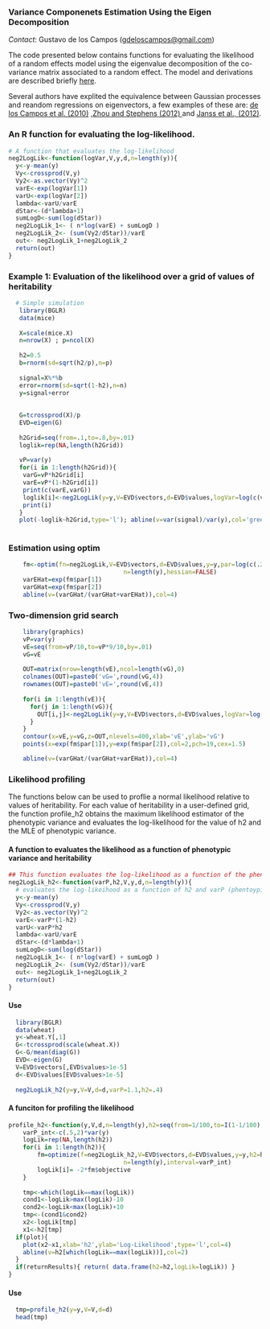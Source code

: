 ### Variance Componenets Estimation Using the Eigen Decomposition
*Contact*: Gustavo de los Campos (gdeloscampos@gmail.com)


The code presented below contains functions for evaluating the likelihood of a random effects model using the eigenvalue decomposition of the co-variance matrix associated to a random effect. The model and derivations are described briefly [here](https://github.com/gdlc/h2-ML-Estimation-with-Eigenvectors/blob/master/simple_neg2loglik.pdf). 

Several authors have explited the equivalence between Gaussian processes and reandom regressions on eigenvectors, a few examples of these are: [de los Campos et al. (2010)](http://www.ncbi.nlm.nih.gov/pubmed/20943010) ,[Zhou and Stephens (2012) ](http://www.ncbi.nlm.nih.gov/pubmed/22706312?dopt=Abstract&holding=npg) and  [Janss et al., (2012)](http://www.genetics.org/content/192/2/693.full.pdf). 


### An R function for evaluating the log-likelihood.
```R
# A function that evaluates the log-likelihood
neg2LogLik<-function(logVar,V,y,d,n=length(y)){
  y<-y-mean(y)
  Vy<-crossprod(V,y)
  Vy2<-as.vector(Vy)^2
  varE<-exp(logVar[1])
  varU<-exp(logVar[2])
  lambda<-varU/varE
  dStar<-(d*lambda+1)
  sumLogD<-sum(log(dStar))
  neg2LogLik_1<- ( n*log(varE) + sumLogD )
  neg2LogLik_2<- (sum(Vy2/dStar))/varE
  out<- neg2LogLik_1+neg2LogLik_2
  return(out)
}

```

### Example 1: Evaluation of the likelihood over a grid of values of heritability
```R
  # Simple simulation
   library(BGLR)
   data(mice)
   
   X=scale(mice.X)
   n=nrow(X) ; p=ncol(X)
   
   h2=0.5
   b=rnorm(sd=sqrt(h2/p),n=p)
   
   signal=X%*%b
   error=rnorm(sd=sqrt(1-h2),n=n)
   y=signal+error
  
   
   G=tcrossprod(X)/p
   EVD=eigen(G)
  
   h2Grid=seq(from=.1,to=.8,by=.01)
   loglik=rep(NA,length(h2Grid))
   
   vP=var(y)
   for(i in 1:length(h2Grid)){
    varG=vP*h2Grid[i]
    varE=vP*(1-h2Grid[i])
    print(c(varE,varG))
    loglik[i]<-neg2LogLik(y=y,V=EVD$vectors,d=EVD$values,logVar=log(c(varE,varG)))
    print(i)
   }
   plot(-loglik~h2Grid,type='l'); abline(v=var(signal)/var(y),col='green')
  
```
### Estimation using optim

```R
    fm<-optim(fn=neg2LogLik,V=EVD$vectors,d=EVD$values,y=y,par=log(c(.2,.8)),
                                n=length(y),hessian=FALSE) 
    varEHat=exp(fm$par[1])
    varGHat=exp(fm$par[2])
    abline(v=(varGHat/(varGHat+varEHat)),col=4)
```

### Two-dimension grid search

```R
    library(graphics)
    vP=var(y)
    vE=seq(from=vP/10,to=vP*9/10,by=.01)
    vG=vE
    
    OUT=matrix(nrow=length(vE),ncol=length(vG),0)
    colnames(OUT)=paste0('vG=',round(vG,4))
    rownames(OUT)=paste0('vE=',round(vE,4))
    
    for(i in 1:length(vE)){
      for(j in 1:length(vG)){
        OUT[i,j]<-neg2LogLik(y=y,V=EVD$vectors,d=EVD$values,logVar=log(c(vE[i],vG[j])))
      }
    }
    contour(x=vE,y=vG,z=OUT,nlevels=400,xlab='vE',ylab='vG')
    points(x=exp(fm$par[1]),y=exp(fm$par[2]),col=2,pch=19,cex=1.5)

    abline(v=(varGHat/(varGHat+varEHat)),col=4)
```

### Likelihood profiling

The functions below can be used to proflie a normal likelihood relative to values of heritability. For each value of heritability in a user-defined grid, the function profile_h2 obtains the maximum likelihood estimator of the phenotypic variance and evaluates the log-likelihood for the value of h2 and the MLE of phenotypic variance. 

#### A function to evaluates the likelihood as a function of phenotypic variance and heritability

```R
## This function evaluates the log-likelihood as a function of the phenotypic variance and heritability
neg2LogLik_h2<-function(varP,h2,V,y,d,n=length(y)){
  # evaluates the log-likeihood as a function of h2 and varP (phentoypic variance)
  y<-y-mean(y)
  Vy<-crossprod(V,y)
  Vy2<-as.vector(Vy)^2
  varE<-varP*(1-h2)
  varU<-varP*h2
  lambda<-varU/varE
  dStar<-(d*lambda+1)
  sumLogD<-sum(log(dStar))
  neg2LogLik_1<- ( n*log(varE) + sumLogD )
  neg2LogLik_2<- (sum(Vy2/dStar))/varE
  out<- neg2LogLik_1+neg2LogLik_2
  return(out)
}
```

#### Use

```R
  library(BGLR)
  data(wheat)
  y<-wheat.Y[,1]
  G<-tcrossprod(scale(wheat.X))
  G<-G/mean(diag(G))
  EVD<-eigen(G)
  V=EVD$vectors[,EVD$values>1e-5]
  d<-EVD$values[EVD$values>1e-5]
  
  neg2LogLik_h2(y=y,V=V,d=d,varP=1.1,h2=.4)

```

#### A funciton for profiling the likelihood

```R
profile_h2<-function(y,V,d,n=length(y),h2=seq(from=1/100,to=I(1-1/100),by=1/1000),plot=TRUE,returnResults=T){
 	varP_int<-c(.5,2)*var(y)
	logLik=rep(NA,length(h2))
	for(i in 1:length(h2)){
		fm=optimize(f=neg2LogLik_h2,V=EVD$vectors,d=EVD$values,y=y,h2=h2[i],
                                n=length(y),interval=varP_int) 
        logLik[i]= -2*fm$objective
	}
	
	tmp<-which(logLik==max(logLik))
	cond1<-logLik>max(logLik)-10
	cond2<-logLik<max(logLik)+10
	tmp<-(cond1&cond2)
	x2<-logLik[tmp]
	x1<-h2[tmp]
  if(plot){  
    plot(x2~x1,xlab='h2',ylab='Log-Likelihood',type='l',col=4)
    abline(v=h2[which(logLik==max(logLik))],col=2)
  }
  if(returnResults){ return( data.frame(h2=h2,logLik=logLik)) }
}
```

#### Use

```R
  tmp=profile_h2(y=y,V=V,d=d)
  head(tmp)
```
